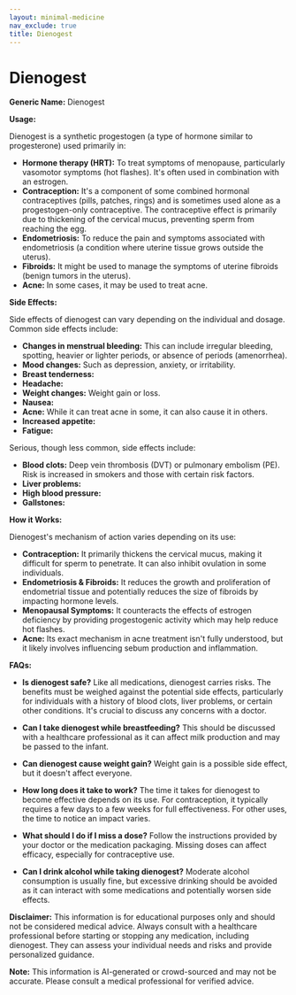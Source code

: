 ```yaml
---
layout: minimal-medicine
nav_exclude: true
title: Dienogest
---
```


# Dienogest

**Generic Name:** Dienogest

**Usage:**

Dienogest is a synthetic progestogen (a type of hormone similar to progesterone) used primarily in:

* **Hormone therapy (HRT):**  To treat symptoms of menopause, particularly vasomotor symptoms (hot flashes). It's often used in combination with an estrogen.
* **Contraception:**  It's a component of some combined hormonal contraceptives (pills, patches, rings) and is sometimes used alone as a progestogen-only contraceptive.  The contraceptive effect is primarily due to thickening of the cervical mucus, preventing sperm from reaching the egg.
* **Endometriosis:**  To reduce the pain and symptoms associated with endometriosis (a condition where uterine tissue grows outside the uterus).
* **Fibroids:**  It might be used to manage the symptoms of uterine fibroids (benign tumors in the uterus).  
* **Acne:**  In some cases, it may be used to treat acne.


**Side Effects:**

Side effects of dienogest can vary depending on the individual and dosage. Common side effects include:

* **Changes in menstrual bleeding:** This can include irregular bleeding, spotting, heavier or lighter periods, or absence of periods (amenorrhea).
* **Mood changes:**  Such as depression, anxiety, or irritability.
* **Breast tenderness:**
* **Headache:**
* **Weight changes:**  Weight gain or loss.
* **Nausea:**
* **Acne:** While it can treat acne in some, it can also cause it in others.
* **Increased appetite:**
* **Fatigue:**


Serious, though less common, side effects include:

* **Blood clots:** Deep vein thrombosis (DVT) or pulmonary embolism (PE).  Risk is increased in smokers and those with certain risk factors.
* **Liver problems:**
* **High blood pressure:**
* **Gallstones:**


**How it Works:**

Dienogest's mechanism of action varies depending on its use:

* **Contraception:** It primarily thickens the cervical mucus, making it difficult for sperm to penetrate. It can also inhibit ovulation in some individuals.
* **Endometriosis & Fibroids:** It reduces the growth and proliferation of endometrial tissue and potentially reduces the size of fibroids by impacting hormone levels.
* **Menopausal Symptoms:** It counteracts the effects of estrogen deficiency by providing progestogenic activity which may help reduce hot flashes.
* **Acne:**  Its exact mechanism in acne treatment isn't fully understood, but it likely involves influencing sebum production and inflammation.


**FAQs:**

* **Is dienogest safe?**  Like all medications, dienogest carries risks.  The benefits must be weighed against the potential side effects, particularly for individuals with a history of blood clots, liver problems, or certain other conditions.  It's crucial to discuss any concerns with a doctor.

* **Can I take dienogest while breastfeeding?** This should be discussed with a healthcare professional as it can affect milk production and may be passed to the infant.

* **Can dienogest cause weight gain?** Weight gain is a possible side effect, but it doesn't affect everyone.

* **How long does it take to work?** The time it takes for dienogest to become effective depends on its use. For contraception, it typically requires a few days to a few weeks for full effectiveness. For other uses, the time to notice an impact varies.

* **What should I do if I miss a dose?** Follow the instructions provided by your doctor or the medication packaging.  Missing doses can affect efficacy, especially for contraceptive use.

* **Can I drink alcohol while taking dienogest?** Moderate alcohol consumption is usually fine, but excessive drinking should be avoided as it can interact with some medications and potentially worsen side effects.

**Disclaimer:** This information is for educational purposes only and should not be considered medical advice.  Always consult with a healthcare professional before starting or stopping any medication, including dienogest. They can assess your individual needs and risks and provide personalized guidance.


**Note:** This information is AI-generated or crowd-sourced and may not be accurate. Please consult a medical professional for verified advice.